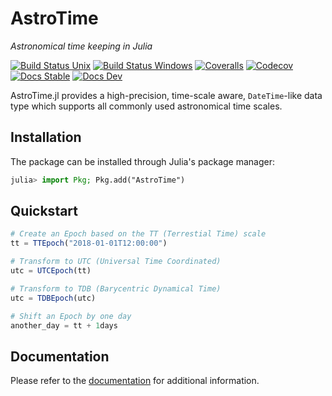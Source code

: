 # AstroTime

*Astronomical time keeping in Julia*

[![Build Status Unix][travis-badge]][travis-url] [![Build Status Windows][av-badge]][av-url] [![Coveralls][coveralls-badge]][coveralls-url] [![Codecov][codecov-badge]][codecov-url] [![Docs Stable][docs-badge-stable]][docs-url-stable] [![Docs Dev][docs-badge-dev]][docs-url-dev]

AstroTime.jl provides a high-precision, time-scale aware, `DateTime`-like data type which supports
all commonly used astronomical time scales.

## Installation

The package can be installed through Julia's package manager:

```julia
julia> import Pkg; Pkg.add("AstroTime")
```

## Quickstart

```julia
# Create an Epoch based on the TT (Terrestial Time) scale
tt = TTEpoch("2018-01-01T12:00:00")

# Transform to UTC (Universal Time Coordinated)
utc = UTCEpoch(tt)

# Transform to TDB (Barycentric Dynamical Time)
utc = TDBEpoch(utc)

# Shift an Epoch by one day
another_day = tt + 1days
```

## Documentation

Please refer to the [documentation][docs-url-dev] for additional
information.

[travis-badge]: https://travis-ci.org/JuliaAstro/AstroTime.jl.svg?branch=master
[travis-url]: https://travis-ci.org/JuliaAstro/AstroTime.jl
[av-badge]: https://ci.appveyor.com/api/projects/status/13l2bwswxbl1g8cq?svg=true
[av-url]: https://ci.appveyor.com/project/helgee/astronomicaltime-jl
[coveralls-badge]: https://coveralls.io/repos/github/JuliaAstro/AstroTime.jl/badge.svg?branch=master
[coveralls-url]: https://coveralls.io/github/JuliaAstro/AstroTime.jl?branch=master
[codecov-badge]: http://codecov.io/github/JuliaAstro/AstroTime.jl/coverage.svg?branch=master
[codecov-url]: http://codecov.io/github/JuliaAstro/AstroTime.jl?branch=master
[docs-badge-dev]: https://img.shields.io/badge/docs-dev-blue.svg
[docs-url-dev]: https://juliaastro.github.io/AstroTime.jl/latest
[docs-badge-stable]: https://img.shields.io/badge/docs-stable-blue.svg
[docs-url-stable]: https://juliaastro.github.io/AstroTime.jl/stable
